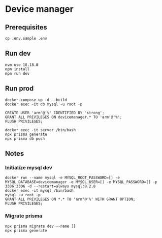 # Device manager

## Prerequisites

```
cp .env.sample .env
```

## Run dev

```
nvm use 18.18.0
npm install
npm run dev
```

## Run prod

```
docker-compose up -d --build
docker exec -it db mysql -u root -p

CREATE USER 'arm'@'%' IDENTIFIED BY 'strong';
GRANT ALL PRIVILEGES ON devicemanager.* TO 'arm'@'%';
FLUSH PRIVILEGES;

docker exec -it server /bin/bash
npx prisma generate
npx prisma db push
```

## Notes

### Initialize mysql dev

```
docker run --name mysql -e MYSQL_ROOT_PASSWORD=[] -e MYSQL_DATABASE=devicemanager -e MYSQL_USER=[] -e MYSQL_PASSWORD=[] -p 3306:3306 -d --restart=always mysql:8.2.0
docker exec -it mysql /bin/bash
mysql -u root -p
GRANT ALL PRIVILEGES ON *.* TO 'arm'@'%' WITH GRANT OPTION;
FLUSH PRIVILEGES;
```

### Migrate prisma

```
npx prisma migrate dev --name []
npx prisma generate
```
